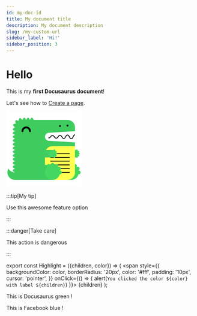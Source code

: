 ```yaml
---
id: my-doc-id
title: My document title
description: My document description
slug: /my-custom-url
sidebar_label: 'Hi!'
sidebar_position: 3
---
```


# Hello

This is my **first Docusaurus document**!

Let's see how to [Create a page](/tutorial-basics/create-a-page.md).

![Docusaurus logo](/img/docusaurus.png)

:::tip[My tip]

Use this awesome feature option

:::

:::danger[Take care]

This action is dangerous

:::

export const Highlight = ({children, color}) => (
  <span
    style={{
      backgroundColor: color,
      borderRadius: '20px',
      color: '#fff',
      padding: '10px',
      cursor: 'pointer',
    }}
    onClick={() => {
      alert(`You clicked the color ${color} with label ${children}`)
    }}>
    {children}
  </span>
);

This is <Highlight color="#25c2a0">Docusaurus green</Highlight> !

This is <Highlight color="#1877F2">Facebook blue</Highlight> !
